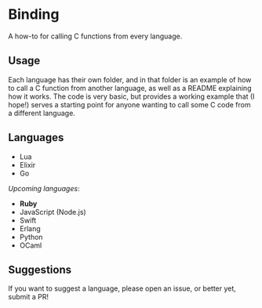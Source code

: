 Binding
===

A how-to for calling C functions from every language.

Usage
---

Each language has their own folder, and in that folder is an example of how to call a C function from another language, as well as a README explaining how it works. The code is very basic, but provides a working example that (I hope!) serves a starting point for anyone wanting to call some C code from a different language.

Languages
---

- Lua
- Elixir
- Go

*Upcoming languages*:

- **Ruby**
- JavaScript (Node.js)
- Swift
- Erlang
- Python
- OCaml

Suggestions
---

If you want to suggest a language, please open an issue, or better yet, submit a PR!
